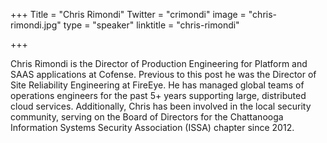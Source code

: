 +++
Title = "Chris Rimondi"
Twitter = "crimondi"
image = "chris-rimondi.jpg"
type = "speaker"
linktitle = "chris-rimondi"

+++

Chris Rimondi is the Director of Production Engineering for Platform and SAAS applications at Cofense. Previous to this post he was the Director of Site Reliability Engineering at FireEye. He has managed global teams of operations engineers for the past 5+ years supporting large, distributed cloud services. Additionally, Chris has been involved in the local security community, serving on the Board of Directors for the Chattanooga Information Systems Security Association (ISSA) chapter since 2012.